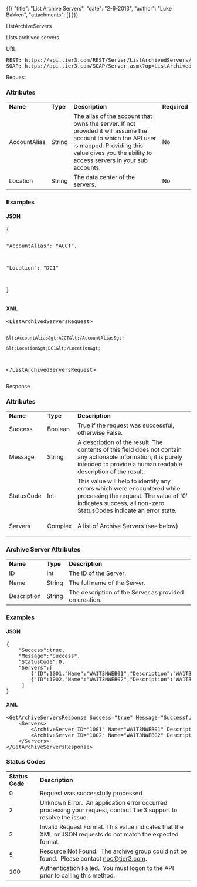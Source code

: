 {{{
  "title": "List Archive Servers",
  "date": "2-6-2013",
  "author": "Luke Bakken",
  "attachments": []
}}}

ListArchiveServers
<p>Lists archived servers.</p>
URL
<pre>REST: https://api.tier3.com/REST/Server/ListArchivedServers/&lt;format&gt;<br />SOAP: https://api.tier3.com/SOAP/Server.asmx?op=ListArchivedServers</pre> Request
<h3>Attributes</h3>
<table>
  <tbody>
    <tr>
      <td><strong>Name</strong>
      </td>
      <td><strong>Type</strong>
      </td>
      <td><strong>Description</strong>
      </td>
      <td><strong>Required</strong>
      </td>
    </tr>
    <tr>
      <td>AccountAlias</td>
      <td>String</td>
      <td>The alias of the account that owns the server. If not provided it will assume the account to which the API user is mapped. Providing this value gives you the ability to access servers in your sub accounts.</td>
      <td>No</td>
    </tr>
    <tr>
      <td>Location</td>
      <td>String</td>
      <td>The data center of the servers.</td>
      <td>No</td>
    </tr>
  </tbody>
</table>
<h3>Examples</h3>
<h4>JSON</h4>
<pre>{

  "AccountAlias": "ACCT",

  "Location": "DC1"

}</pre>
<h4>XML</h4>
<pre>&lt;ListArchivedServersRequest&gt;

    &lt;AccountAlias&gt;ACCT&lt;/AccountAlias&gt;

    &lt;Location&gt;DC1&lt;/Location&gt;

&lt;/ListArchivedServersRequest&gt;</pre> Response
<h3>Attributes</h3>
<table>
  <tbody>
    <tr>
      <td><strong>Name</strong>
      </td>
      <td><strong>Type</strong>
      </td>
      <td><strong>Description</strong>
      </td>
    </tr>
    <tr>
      <td>Success</td>
      <td>Boolean</td>
      <td>True if the request was successful, otherwise False.</td>
    </tr>
    <tr>
      <td>Message</td>
      <td>String</td>
      <td>A description of the result. The contents of this field does not contain any actionable information, it is purely intended to provide a human readable description of the result.</td>
    </tr>
    <tr>
      <td>StatusCode</td>
      <td>Int</td>
      <td>This value will help to identify any errors which were encountered while processing the request. The value of '0' indicates success, all non-zero StatusCodes indicate an error state.</td>
    </tr>
    <tr>
      <td>Servers</td>
      <td>Complex</td>
      <td>
        <p>A list of Archive Servers (see below)</p>
      </td>
    </tr>
  </tbody>
</table>
<h3>Archive Server Attributes</h3>
<table>
  <tbody>
    <tr>
      <td><strong>Name</strong>
      </td>
      <td><strong>Type</strong>
      </td>
      <td><strong>Description</strong>
      </td>
    </tr>
    <tr>
      <td>ID</td>
      <td>Int</td>
      <td>The ID of the Server.</td>
    </tr>
    <tr>
      <td>Name</td>
      <td>String</td>
      <td>The full name of the Server.</td>
    </tr>
    <tr>
      <td>Description</td>
      <td>String</td>
      <td>The description of the Server as provided on creation.</td>
    </tr>
  </tbody>
</table>
<h3>Examples</h3>
<h4>JSON</h4>
<pre>{<br />    "Success":true,<br />    "Message":"Success",<br />    "StatusCode":0,<br />    "Servers":[<br />        {"ID":1001,"Name":"WA1T3NWEB01","Description":"WA1T3NWEB01"},<br />        {"ID":1002,"Name":"WA1T3NWEB02","Description":"WA1T3NWEB02"}<br />     ]<br />}</pre>
<h4>XML</h4>
<pre>&lt;GetArchiveServersResponse Success="true" Message="Successfully retrieved servers" StatusCode="0"&gt;<br />    &lt;Servers&gt;<br />        &lt;ArchiveServer ID="1001" Name="WA1T3NWEB01" Description="WA1T3NWEB01"/&gt;<br />        &lt;ArchiveServer ID="1002" Name="WA1T3NWEB02" Description="WA1T3NWEB02"/&gt;<br />    &lt;/Servers&gt;&nbsp;<br />&lt;/GetArchiveServersResponse&gt;</pre>
<h3>Status Codes</h3>
<table>
  <tbody>
    <tr>
      <td><strong>Status Code</strong>
      </td>
      <td><strong>Description</strong>
      </td>
    </tr>
    <tr>
      <td>0</td>
      <td>Request was successfully processed</td>
    </tr>
    <tr>
      <td>2</td>
      <td>Unknown Error. &nbsp;An application error occurred processing your request, contact Tier3 support to resolve the issue.</td>
    </tr>
    <tr>
      <td>3</td>
      <td>Invalid Request Format. This value indicates that the XML or JSON requests do not match the expected format.</td>
    </tr>
    <tr>
      <td>5</td>
      <td>Resource Not Found. &nbsp;The archive group could not be found. &nbsp;Please contact <a href="mailto:noc@tier3.com">noc@tier3.com</a>.</td>
    </tr>
    <tr>
      <td>100</td>
      <td>Authentication Failed. &nbsp;You must logon to the API prior to calling this method.</td>
    </tr>
  </tbody>
</table>